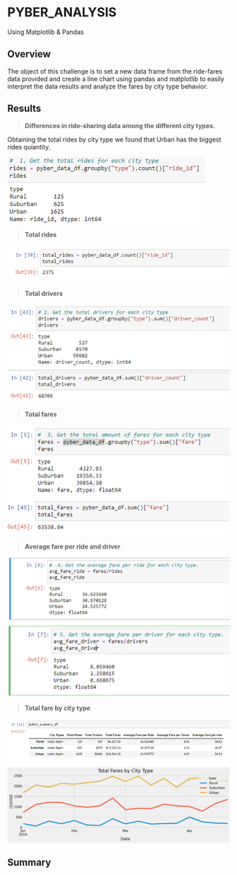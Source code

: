 # PYBER_ANALYSIS
Using Matplotlib &amp; Pandas 

## Overview
The object of this challenge is to set a new data frame from the ride-fares data provided and create a line chart using pandas and matplotlib to easily interpret the data results and analyze the fares by city type behavior.

## Results
>**Differences in ride-sharing data among the different city types.**

Obtaining the total rides by city type we found that Urban has the biggest rides quiantity.

![rides by city type](https://github.com/franciscomg90/PYBER_ANALYSIS/blob/main/Resources/Rides%20by%20city%20type.PNG)

>**Total rides**

![total rides](https://github.com/franciscomg90/PYBER_ANALYSIS/blob/main/Resources/Total%20rides.PNG)

>**Total drivers**

 ![total drivers](https://github.com/franciscomg90/PYBER_ANALYSIS/blob/main/Resources/Total%20drivers%20and%20drivesr%20by%20type.PNG)

>**Total fares**

![total fares](https://github.com/franciscomg90/PYBER_ANALYSIS/blob/main/Resources/fares.PNG)

>**Average fare per ride and driver**

![avg fare by ride](https://github.com/franciscomg90/PYBER_ANALYSIS/blob/main/Resources/Avg%20fare%20by%20ride.PNG)
![avg fare by driver](https://github.com/franciscomg90/PYBER_ANALYSIS/blob/main/Resources/Avg%20fare%20by%20driver.PNG)

>**Total fare by city type**

![total rides by type table](https://github.com/franciscomg90/PYBER_ANALYSIS/blob/main/Resources/summary%20total%20fares%20by%20city%20type.PNG)
![total rides by type plot](https://github.com/franciscomg90/PYBER_ANALYSIS/blob/main/Resources/PyBer_fare_summary.png)

## Summary
